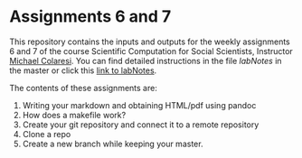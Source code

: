 # Assignments 6 and 7
This repository contains the inputs and outputs for the weekly assignments 6 and 7 of the course Scientific Computation for Social Scientists, Instructor [Michael Colaresi](https://github.com/colaresi).
You can find detailed instructions in the file _labNotes_ in the master or click this [link to labNotes](https://github.com/gonzalezrostani/Assignment-6/blob/master/labNotes.md). 

The contents of these assignments are: 

1. Writing your markdown and obtaining HTML/pdf using pandoc
2. How does a makefile work?
3. Create your git repository and connect it to a remote repository
4. Clone a repo
5. Create a new branch while keeping your master. 
